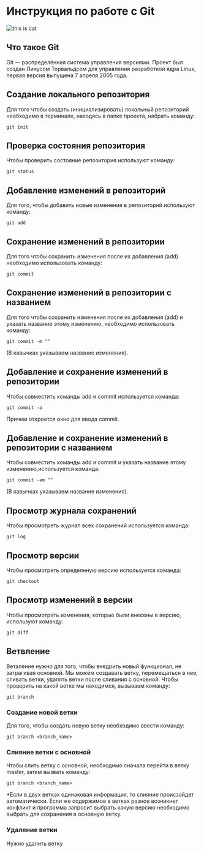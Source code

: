# **Инструкция по работе с Git**

![this is cat](cat.jpg)

## Что такое Git

Git — распределённая система управления версиями. Проект был создан Линусом Торвальдсом для управления разработкой ядра Linux, первая версия выпущена 7 апреля 2005 года. 

## Создание локального репозитория

Для того чтобы создать (инициализировать) локальный репозиторий необходимо в терминале, находясь в папке проекта, набрать команду:

    git init

## Проверка состояния репозитория

Чтобы проверить состояние репозитория используют команду:

    git status

## Добавление изменений в репозиторий

Для того, чтобы добавить новые изменения в репозиторий используют команду:

    git add

## Сохранение изменений в репозитории

Для того чтобы сохранить изменения после их добавления (add) необходимо использовать команду:

    git commit

## Сохранение изменений в репозитории с названием

Для того чтобы сохранить изменения после их добавления (add) и указать название этому изменению, необходимо использовать команду:

    git commit -m ""
(В кавычках указываем название изменения).

## Добавление и сохранение изменений в репозитории

Чтобы совместить команды add и commit используется команда:

    git commit -a
Причем откроется окно для ввода commit.

## Добавление и сохранение изменений в репозитории с названием

Чтобы совместить команды add и commit и указать название этому изменению,используется команда:

    git commit -am ""
(В кавычках указываем название изменения).

## Просмотр журнала сохранений

Чтобы просмотреть журнал всех сохранений используется команда:

    git log

## Просмотр версии

Чтобы просмотреть определнную версию используется команда:

    git checkout

## Просмотр изменений в версии

Чтобы просмотреть изменения, которые были внесены в версию, используют команду:

    git diff

## Ветвление

Веталение нужно для того, чтобы внедрить новый функционал, не затрагивая основной. Мы можем создавать ветку, перемещаться в нее, сливать ветки, удалять ветки после сливания с основной. Чтобы проверить на какой ветке мы находимся, вызываем команду:

    git branch

### Создание новой ветки

Для того, чтобы создать новую ветку необходимо ввести команду:

    git branch <branch_name>

### Слияние ветки с основной

Чтобы слить ветку с основной, необходимо сначала перейти в ветку master, затем вызвать команду:

    git branch <branch_name>

*Если в двух ветках одинаковая информация, то слияние происзойдет автоматически. Если же содержимое в ветках разное возникнет конфликт и программа запросит выбрать какую версию необходимо выбрать для сохранения в основную ветку.

### Удаление ветки

Нужно удалить ветку